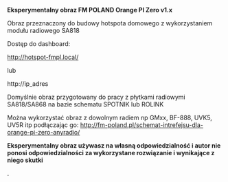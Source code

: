 **Eksperymentalny obraz FM POLAND Orange PI Zero v1.x**


Obraz przeznaczony do budowy hotspota domowego z wykorzystaniem modułu radiowego SA818


Dostęp do dashboard:

http://hotspot-fmpl.local/

lub

http://ip_adres


Domyślnie obraz przygotowany do pracy z płytkami radiowymi SA818/SA868 na bazie schematu SPOTNIK lub ROLINK

Można wykorzystać obraz z dowolnym radiem np GMxx, BF-888, UVK5, UV5R itp podłączając go: http://fm-poland.pl/schemat-intrefejsu-dla-orange-pi-zero-anyradio/


**Eksperymentalny obraz używasz na własną odpowiedzialność i autor nie ponosi odpowiedzialności za wykorzystane rozwiązanie i wynikające z niego skutki**

.

